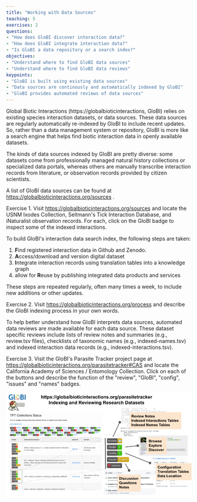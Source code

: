 ```yaml
---
title: "Working with Data Sources"
teaching: 5
exercises: 2
questions:
- "How does GloBI discover interaction data?"
- "How does GloBI integrate interaction data?"
- "Is GloBI a data repository or a search index?"
objectives:
- "Understand where to find GloBI data sources"
- "Understand where to find GloBI data reviews"
keypoints:
- "GloBI is built using existing data sources"
- "Data sources are continously and automatically indexed by GloBI"
- "GloBI provides automated reviews of data sources"
---
```


Global Biotic Interactions (https://globalbioticinteractions, GloBI) relies on existing species interaction datasets, or data sources. These data sources are regularly automatically re-indexed by GloBI to include recent updates. So, rather than a data management system or repository, GloBI is more like a search engine that helps find biotic interaction data in openly available datasets.

The kinds of data sources indexed by GloBI are pretty diverse: some datasets come from professionally managed natural history collections or specialized data portals, whereas others are manually transcribe interaction records from literature, or observation records provided by citizen scientists. 

A list of GloBI data sources can be found at https://globalbioticinteractions.org/sources .

Exercise 1. Visit https://globalbioticinteractions.org/sources and locate the USNM Ixodes Collection, Seltmann's Tick Interaction Database, and iNaturalist observation records. For each, click on the GloBI badge to inspect some of the indexed interactions.

To build GloBI's interaction data search index, the following steps are taken:

1. **F**ind registered interaction data in Github and Zenodo. 
2. **A**ccess/download and version digital dataset 
3. **I**ntegrate interaction records using translation tables into a knowledge graph
4. allow for **R**euse by publishing integrated data products and services

These steps are repeated regularly, often many times a week, to include new additions or other updates.

Exercise 2. Visit https://globalbioticinteractions.org/process and describe the GloBI indexing process in your own words. 

To help better understand how GloBI interprets data sources, automated data reviews are made available for each data source. These dataset specific reviews include lists of review notes and summaries (e.g., review.tsv files), checklists of taxonomic names (e.g., indexed-names.tsv) and indexed interaction data records (e.g., indexed-interactions.tsv). 

Exercise 3. Visit the GloBI's Parasite Tracker project page at https://globalbioticinteractions.org/parasitetracker#CAS and locate the California Academy of Sciences / Entomology Collection. Click on each of the buttons and describe the function of the "review", "GloBI", "config", "issues" and "names" badges.

<a href="https://globalbioticinteractions.org/parasitetracker"><img src="../fig/globi-review.png"/></a>

